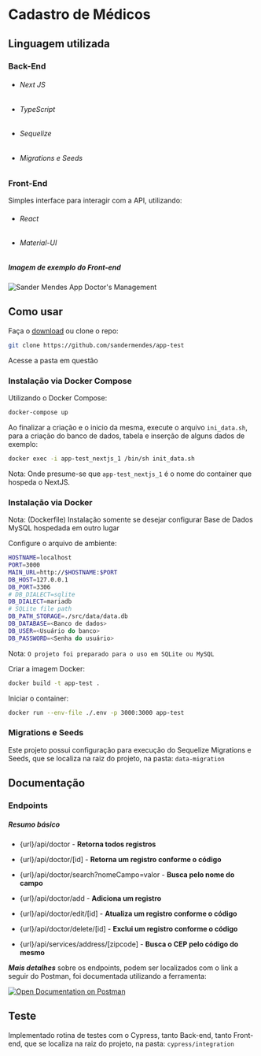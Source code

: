 # Cadastro de Médicos

## Linguagem utilizada

### Back-End

* ###### Next JS
* ###### TypeScript 
* ###### Sequelize 
* ###### Migrations e Seeds 

### Front-End

Simples interface para interagir com a API, utilizando:
* ###### React
* ###### Material-UI

##### Imagem de exemplo do Front-end
![Sander Mendes App Doctor's Management](https://raw.githubusercontent.com/sandermendes/app-test/master/assets/main-screen-demo.png)

## Como usar

Faça o [download](https://github.com/sandermendes/app-test/archive/refs/heads/master.zip) ou clone o repo:

```sh
git clone https://github.com/sandermendes/app-test
```

Acesse a pasta em questão

### Instalação via Docker Compose

Utilizando o Docker Compose:

```sh
docker-compose up
```

Ao finalizar a criação e o inicio da mesma, execute o arquivo `ini_data.sh`, para a criação do banco de dados, tabela e inserção de alguns dados de exemplo:

```sh
docker exec -i app-test_nextjs_1 /bin/sh init_data.sh
```

Nota: Onde presume-se que `app-test_nextjs_1` é o nome do container que hospeda o NextJS. 

### Instalação via Docker
Nota: (Dockerfile) Instalação somente se desejar configurar Base de Dados MySQL hospedada em outro lugar 

Configure o arquivo de ambiente:
```sh
HOSTNAME=localhost
PORT=3000
MAIN_URL=http://$HOSTNAME:$PORT
DB_HOST=127.0.0.1
DB_PORT=3306
# DB_DIALECT=sqlite
DB_DIALECT=mariadb
# SQLite file path
DB_PATH_STORAGE=./src/data/data.db
DB_DATABASE=<Banco de dados>
DB_USER=<Usuário do banco>
DB_PASSWORD=<Senha do usuário>
```

Nota: `O projeto foi preparado para o uso em SQLite ou MySQL`

Criar a imagem Docker:
```sh
docker build -t app-test .
```

Iniciar o container:

```sh
docker run --env-file ./.env -p 3000:3000 app-test
```

### Migrations e Seeds

Este projeto possui configuração para execução do Sequelize Migrations e Seeds, que se localiza na raiz do projeto, na pasta: `data-migration`

## Documentação

### Endpoints
##### Resumo básico

* {url}/api/doctor - **Retorna todos registros**

* {url}/api/doctor/[id] - **Retorna um registro conforme o código**

* {url}/api/doctor/search?nomeCampo=valor - **Busca pelo nome do campo**

* {url}/api/doctor/add - **Adiciona um registro**

* {url}/api/doctor/edit/[id] - **Atualiza um registro conforme o código**

* {url}/api/doctor/delete/[id] - **Exclui um registro conforme o código**

* {url}/api/services/address/[zipcode] - **Busca o CEP pelo código do mesmo**

***Mais detalhes*** sobre os endpoints, podem ser localizados com o link a seguir do Postman,
foi documentada utilizando a ferramenta:

[![Open Documentation on Postman](https://raw.githubusercontent.com/sandermendes/app-test/a1823009dc6d2cf8f417c8e578744dcf2068b866/assets/postman-doc-button.svg)](https://www.postman.com/sandercmendes/workspace/sander-workspace/documentation/18173115-24025273-6481-48fd-a015-8d6e40ab97a5)

## Teste

Implementado rotina de testes com o Cypress, tanto Back-end, tanto Front-end, que se localiza na raiz do projeto, na pasta: `cypress/integration`

